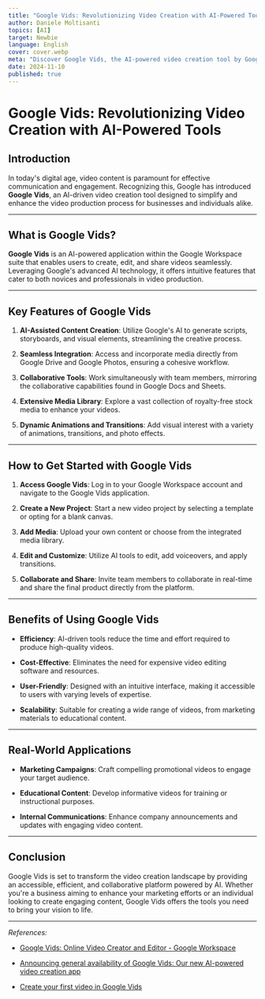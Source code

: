 ```yaml
---
title: "Google Vids: Revolutionizing Video Creation with AI-Powered Tools"
author: Daniele Moltisanti
topics: [AI]
target: Newbie
language: English
cover: cover.webp
meta: "Discover Google Vids, the AI-powered video creation tool by Google Workspace, designed to simplify and enhance your video production process"
date: 2024-11-10
published: true
---
```



# Google Vids: Revolutionizing Video Creation with AI-Powered Tools

## Introduction

In today's digital age, video content is paramount for effective communication and engagement. Recognizing this, Google has introduced **Google Vids**, an AI-driven video creation tool designed to simplify and enhance the video production process for businesses and individuals alike.

---

## What is Google Vids?

**Google Vids** is an AI-powered application within the Google Workspace suite that enables users to create, edit, and share videos seamlessly. Leveraging Google's advanced AI technology, it offers intuitive features that cater to both novices and professionals in video production.

---

## Key Features of Google Vids

1. **AI-Assisted Content Creation**: Utilize Google's AI to generate scripts, storyboards, and visual elements, streamlining the creative process.

2. **Seamless Integration**: Access and incorporate media directly from Google Drive and Google Photos, ensuring a cohesive workflow.

3. **Collaborative Tools**: Work simultaneously with team members, mirroring the collaborative capabilities found in Google Docs and Sheets.

4. **Extensive Media Library**: Explore a vast collection of royalty-free stock media to enhance your videos.

5. **Dynamic Animations and Transitions**: Add visual interest with a variety of animations, transitions, and photo effects.

---

## How to Get Started with Google Vids

1. **Access Google Vids**: Log in to your Google Workspace account and navigate to the Google Vids application.

2. **Create a New Project**: Start a new video project by selecting a template or opting for a blank canvas.

3. **Add Media**: Upload your own content or choose from the integrated media library.

4. **Edit and Customize**: Utilize AI tools to edit, add voiceovers, and apply transitions.

5. **Collaborate and Share**: Invite team members to collaborate in real-time and share the final product directly from the platform.

---

## Benefits of Using Google Vids

- **Efficiency**: AI-driven tools reduce the time and effort required to produce high-quality videos.

- **Cost-Effective**: Eliminates the need for expensive video editing software and resources.

- **User-Friendly**: Designed with an intuitive interface, making it accessible to users with varying levels of expertise.

- **Scalability**: Suitable for creating a wide range of videos, from marketing materials to educational content.

---

## Real-World Applications

- **Marketing Campaigns**: Craft compelling promotional videos to engage your target audience.

- **Educational Content**: Develop informative videos for training or instructional purposes.

- **Internal Communications**: Enhance company announcements and updates with engaging video content.

---

## Conclusion

Google Vids is set to transform the video creation landscape by providing an accessible, efficient, and collaborative platform powered by AI. Whether you're a business aiming to enhance your marketing efforts or an individual looking to create engaging content, Google Vids offers the tools you need to bring your vision to life.

---

*References:*

- [Google Vids: Online Video Creator and Editor - Google Workspace](https://workspace.google.com/products/vids/)

- [Announcing general availability of Google Vids: Our new AI-powered video creation app](https://workspaceupdates.googleblog.com/2024/11/google-vids-now-generally-available.html)

- [Create your first video in Google Vids](https://support.google.com/a/users/answer/14819770?hl=en)
